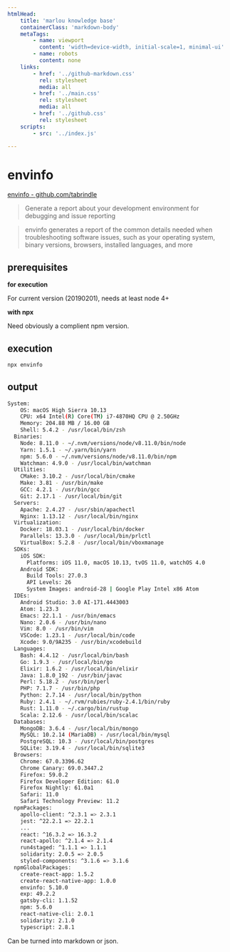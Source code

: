 ```yaml
---
htmlHead:
    title: 'marlou knowledge base' 
    containerClass: 'markdown-body'
    metaTags:
        - name: viewport
          content: 'width=device-width, initial-scale=1, minimal-ui'
        - name: robots
          content: none
    links:
        - href: '../github-markdown.css'
          rel: stylesheet
          media: all
        - href: '../main.css'
          rel: stylesheet
          media: all
        - href: '../github.css'
          rel: stylesheet
    scripts:
        - src: '../index.js'

---
```


# envinfo

[envinfo - github.com/tabrindle](https://github.com/tabrindle/envinfo)

> Generate a report about your development environment for debugging and issue reporting

> envinfo generates a report of the common details needed when troubleshooting software issues, such as your operating system, binary versions, browsers, installed languages, and more

## prerequisites

**for execution**

For current version (20190201), needs at least node 4+

**with npx**

Need obviously a complient npm version.

## execution

```bash
npx envinfo
```

## output

```bash
System:
    OS: macOS High Sierra 10.13
    CPU: x64 Intel(R) Core(TM) i7-4870HQ CPU @ 2.50GHz
    Memory: 204.88 MB / 16.00 GB
    Shell: 5.4.2 - /usr/local/bin/zsh
  Binaries:
    Node: 8.11.0 - ~/.nvm/versions/node/v8.11.0/bin/node
    Yarn: 1.5.1 - ~/.yarn/bin/yarn
    npm: 5.6.0 - ~/.nvm/versions/node/v8.11.0/bin/npm
    Watchman: 4.9.0 - /usr/local/bin/watchman
  Utilities:
    CMake: 3.10.2 - /usr/local/bin/cmake
    Make: 3.81 - /usr/bin/make
    GCC: 4.2.1 - /usr/bin/gcc
    Git: 2.17.1 - /usr/local/bin/git
  Servers:
    Apache: 2.4.27 - /usr/sbin/apachectl
    Nginx: 1.13.12 - /usr/local/bin/nginx
  Virtualization:
    Docker: 18.03.1 - /usr/local/bin/docker
    Parallels: 13.3.0 - /usr/local/bin/prlctl
    VirtualBox: 5.2.8 - /usr/local/bin/vboxmanage
  SDKs:
    iOS SDK:
      Platforms: iOS 11.0, macOS 10.13, tvOS 11.0, watchOS 4.0
    Android SDK:
      Build Tools: 27.0.3
      API Levels: 26
      System Images: android-28 | Google Play Intel x86 Atom
  IDEs:
    Android Studio: 3.0 AI-171.4443003
    Atom: 1.23.3
    Emacs: 22.1.1 - /usr/bin/emacs
    Nano: 2.0.6 - /usr/bin/nano
    Vim: 8.0 - /usr/bin/vim
    VSCode: 1.23.1 - /usr/local/bin/code
    Xcode: 9.0/9A235 - /usr/bin/xcodebuild
  Languages:
    Bash: 4.4.12 - /usr/local/bin/bash
    Go: 1.9.3 - /usr/local/bin/go
    Elixir: 1.6.2 - /usr/local/bin/elixir
    Java: 1.8.0_192 - /usr/bin/javac
    Perl: 5.18.2 - /usr/bin/perl
    PHP: 7.1.7 - /usr/bin/php
    Python: 2.7.14 - /usr/local/bin/python
    Ruby: 2.4.1 - ~/.rvm/rubies/ruby-2.4.1/bin/ruby
    Rust: 1.11.0 - ~/.cargo/bin/rustup
    Scala: 2.12.6 - /usr/local/bin/scalac
  Databases:
    MongoDB: 3.6.4 - /usr/local/bin/mongo
    MySQL: 10.2.14 (MariaDB) - /usr/local/bin/mysql
    PostgreSQL: 10.3 - /usr/local/bin/postgres
    SQLite: 3.19.4 - /usr/local/bin/sqlite3
  Browsers:
    Chrome: 67.0.3396.62
    Chrome Canary: 69.0.3447.2
    Firefox: 59.0.2
    Firefox Developer Edition: 61.0
    Firefox Nightly: 61.0a1
    Safari: 11.0
    Safari Technology Preview: 11.2
  npmPackages:
    apollo-client: ^2.3.1 => 2.3.1
    jest: ^22.2.1 => 22.2.1
    ...
    react: ^16.3.2 => 16.3.2
    react-apollo: ^2.1.4 => 2.1.4
    run4staged: ^1.1.1 => 1.1.1
    solidarity: 2.0.5 => 2.0.5
    styled-components: ^3.1.6 => 3.1.6
  npmGlobalPackages:
    create-react-app: 1.5.2
    create-react-native-app: 1.0.0
    envinfo: 5.10.0
    exp: 49.2.2
    gatsby-cli: 1.1.52
    npm: 5.6.0
    react-native-cli: 2.0.1
    solidarity: 2.1.0
    typescript: 2.8.1
```

Can be turned into markdown or json.
